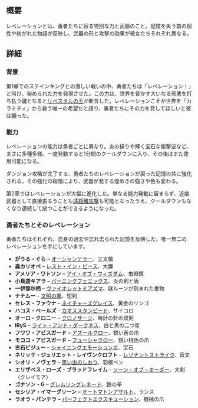 <!-- title: レベレーション -->
<!-- quote: その力は、忘れ去られた記憶のように彼女たちの中に蘇った。 -->
<!-- chapters: -1 -->
<!-- images: (レベレーション 外観 概観 #1), (レベレーション 外観 概観 #2), (レベレーション 力 概観) --->
<!-- model: false -->

## 概要

レベレーションとは、勇者たちに宿る特別な力と武器のこと。記憶を失う前の個性や紡がれた物語が反映し、武器の形と攻撃の効果が彼女たちそれぞれ異なる。

## 詳細

### 背景

第1章でのステインキングとの激しい戦いの中、勇者たちは「レベレーション！」と叫び、秘められた力を発現させた。この力は、世界を脅かす大いなる邪悪を打ち払う鍵となると[リベスタルの王](#entry:outsider-entry)が断言した。レベレーションこそが世界を「カラミティ」から救う唯一の希望だと語り、勇者たちにその力を貸してほしいと彼は願った。

### 能力

レベレーションの能力は勇者ごとに異なり。炎の操りや輝く宝石な衝撃波など、まさに多種多様。一度発動すると1分間のクールダウンに入り、その後はまた使用可能になる。

ダンジョン攻略が完了する、勇者たちのレベレーションが戻った記憶の共に強化される。その強化の段階により、武器が発する煌めきの強さや色も変わる。

第2章ではレベレーションが大幅に進化した。単なる能力発動に留まらず、近接武器として直接振るうことも[遠距離攻撃](https://www.youtube.com/live/zCWoxMbOZPk?si=xESfWS16pd6-LjUN&t=6606)も可能となったうえ、クールダウンもなくなり連続して放つことができるようになった。

### 勇者たちとそのレベレーション

勇者たちはそれぞれ、自身の過去や忘れ去られた記憶を反映した、唯一無二のレベレーションを手にしています。

- **がうる・ぐら** – [オーシャンテラー](#entry:oceanic-terror-entry)、三叉槍
- **森カリオペ** – [レスト・イン・ピース](#entry:rest-in-peace-entry)、大鎌
- **アメリア・ワトソン** – [アイ・オブ・ウィズダム](#entry:eye-of-wisdom-entry)、虫眼鏡
- **小鳥遊キアラ** – [バーニングフェニックス](#entry:burning-phoenix-entry)、炎の剣と盾
- **一伊那尓栖** – [ヴァイオレットミアズマ](#entry:violet-miasma-entry)、謎ルーンが刻まれた書物
- **ナナムー** – [文明の風](#entry:winds-of-civilization-entry)、短剣
- **セレス・ファウナ** – [ネイチャーズグレイス](#entry:natures-grace-entry)、黄金のリンゴ
- **ハコス・ベールズ** – [カオススタンピード](#entry:chaos-stampede-entry)、サイコロ
- **オーロ・クロニー** – [クロノサージ](#entry:chrono-surge-entry)、時計の針の双剣
- **IRyS** – [ライト・アンド・ダークネス](#entry:light-and-darkness-entry)、白と黒の二つ星
- **フワワ・アビスガード** – [アズールクロー](#entry:azure-claws-entry)、鋭い蒼の爪
- **モココ・アビスガード** – [フューシャクロー](#entry:fuchsia-claws-entry)、鋭い桃色の爪
- **古石ビジュー** – [シャイニングエモーションズ](#entry:shining-emotions-entry)、宝石
- **ネリッサ・ジュリエット・レイヴンクロフト** – [レゾナントストライク](#entry:resonant-strike-entry)、音叉
- **シオリ・ノヴェラ** – [思い出のしおり](#entry:bookmark-of-memories-entry)、羽根ペン
- **エリザベス・ローズ・ブラッドフレイム** – [ソーン・オブ・オーダー](#entry:thorn-of-order-entry)、大剣（クレイモア）
- **ゴナソン・G** – [グレムリングレネード](#entry:gremlin-grenade-entry)、鉄の拳
- **セシリア・イマーグリーン** – [オートマトンアサルト](#entry:automaton-assault-entry)、ランス
- **ラオラ・パンテラ** – [パーフェクトエクスキューション](#entry:purrfect-execution-entry)、機械の爪
